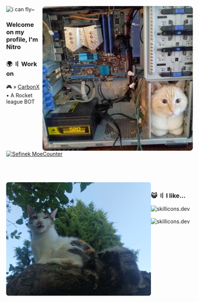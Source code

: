 <img src="images/fly/4.png" alt="i can fly~">

<img align="right" src="images/computer-cat.png" height="390px" alt="Computer cat">

### Welcome on my profile, I'm Nitro

### 🌍 〢 Work on
🎮 » [CarbonX](https://CarbonX.gg) • A Rocket league BOT


<a href="https://api.sefinek.net/api/v2/moecounter/@iCyku?length=5&theme=default&pixelated=true" target="_blank">
    <img src="https://api.sefinek.net/api/v2/moecounter/@iCyku?length=5&theme=default&pixelated=true" alt="Sefinek MoeCounter" title=" Why are you checking this.">    
</a>
<br><br><br><br><br>


<img align="left" src="images/IMG_20230811_192301.png" height="306px" alt=";P">

### 😺 〢 I like...
<img src="https://skillicons.dev/icons?i=html,css,js,nodejs,cs,git" height="40px" alt="skillicons.dev"><br><br>
<img src="https://skillicons.dev/icons?i=visualstudio,php,mysql,python,cpp,nextjs" height="40px" alt="skillicons.dev">
